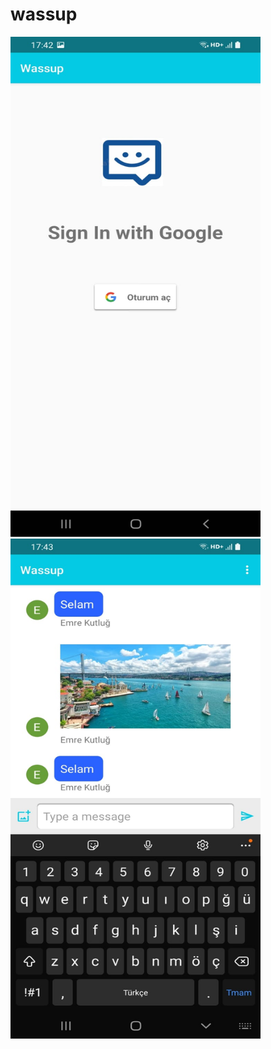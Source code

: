 # wassup


<img src="https://github.com/emrekutlug/wassup/blob/main/screenshots/image4.jpeg" alt="drawing" width="400" height="800"/> <img src="https://github.com/emrekutlug/wassup/blob/main/screenshots/image1.jpeg" alt="drawing" width="400" height="800"/>



